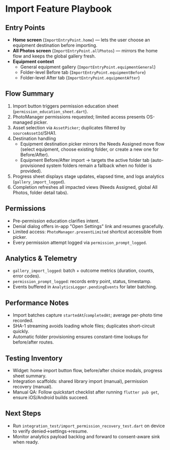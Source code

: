 # Import Feature Playbook

## Entry Points
- **Home screen** (`ImportEntryPoint.home`) — lets the user choose an equipment destination before importing.
- **All Photos screen** (`ImportEntryPoint.allPhotos`) — mirrors the home flow and keeps the global gallery fresh.
- **Equipment context**
  - General equipment gallery (`ImportEntryPoint.equipmentGeneral`)
  - Folder-level Before tab (`ImportEntryPoint.equipmentBefore`)
  - Folder-level After tab (`ImportEntryPoint.equipmentAfter`)

## Flow Summary
1. Import button triggers permission education sheet (`permission_education_sheet.dart`).
2. PhotoManager permissions requested; limited access presents OS-managed picker.
3. Asset selection via `AssetPicker`; duplicates filtered by `sourceAssetId`/SHA1.
4. Destination handling
   - Equipment destination picker mirrors the Needs Assigned move flow (select equipment, choose existing folder, or create a new one for Before/After).
   - Equipment Before/After import → targets the active folder tab (auto-provisioned system folders remain a fallback when no folder is provided).
5. Progress sheet displays stage updates, elapsed time, and logs analytics (`gallery_import_logged`).
6. Completion refreshes all impacted views (Needs Assigned, global All Photos, folder detail tabs).

## Permissions
- Pre-permission education clarifies intent.
- Denial dialog offers in-app "Open Settings" link and resumes gracefully.
- Limited access: `PhotoManager.presentLimited` shortcut accessible from picker.
- Every permission attempt logged via `permission_prompt_logged`.

## Analytics & Telemetry
- `gallery_import_logged`: batch + outcome metrics (duration, counts, error codes).
- `permission_prompt_logged`: records entry point, status, timestamp.
- Events buffered in `AnalyticsLogger.pendingEvents` for later batching.

## Performance Notes
- Import batches capture `startedAt`/`completedAt`; average per-photo time recorded.
- SHA-1 streaming avoids loading whole files; duplicates short-circuit quickly.
- Automatic folder provisioning ensures constant-time lookups for before/after routes.

## Testing Inventory
- Widget: home import button flow, before/after choice modals, progress sheet summary.
- Integration scaffolds: shared library import (manual), permission recovery (manual).
- Manual QA: Follow quickstart checklist after running `flutter pub get`, ensure iOS/Android builds succeed.

## Next Steps
- Run `integration_test/import_permission_recovery_test.dart` on device to verify denied→settings→resume.
- Monitor analytics payload backlog and forward to consent-aware sink when ready.

